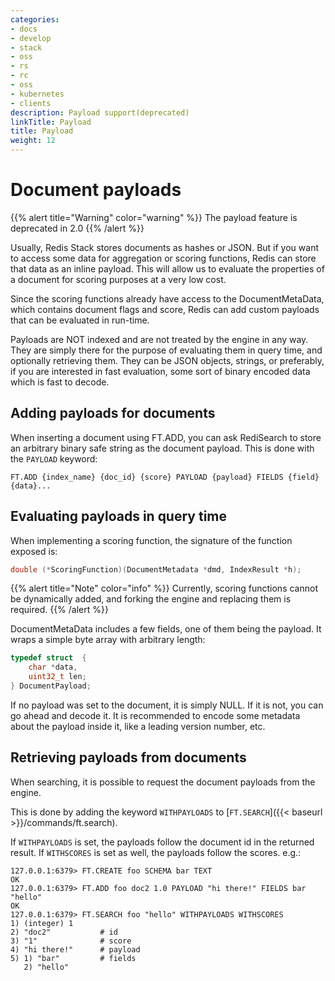 ```yaml
---
categories:
- docs
- develop
- stack
- oss
- rs
- rc
- oss
- kubernetes
- clients
description: Payload support(deprecated)
linkTitle: Payload
title: Payload
weight: 12
---
```


# Document payloads


{{% alert title="Warning" color="warning" %}}
The payload feature is deprecated in 2.0
{{% /alert %}}
    
Usually, Redis Stack stores documents as hashes or JSON. But if you want to access some data for aggregation or scoring functions, Redis can store that data as an inline payload. This will allow us to evaluate the properties of a document for scoring purposes at a very low cost.

Since the scoring functions already have access to the DocumentMetaData, which contains document flags and score, Redis can add custom payloads that can be evaluated in run-time.

Payloads are NOT indexed and are not treated by the engine in any way. They are simply there for the purpose of evaluating them in query time, and optionally retrieving them. They can be JSON objects, strings, or preferably, if you are interested in fast evaluation, some sort of binary encoded data which is fast to decode.

## Adding payloads for documents

When inserting a document using FT.ADD, you can ask RediSearch to store an arbitrary binary safe string as the document payload. This is done with the `PAYLOAD` keyword:

```
FT.ADD {index_name} {doc_id} {score} PAYLOAD {payload} FIELDS {field} {data}...
```

## Evaluating payloads in query time

When implementing a scoring function, the signature of the function exposed is:

```c
double (*ScoringFunction)(DocumentMetadata *dmd, IndexResult *h);
```

{{% alert title="Note" color="info" %}}
Currently, scoring functions cannot be dynamically added, and forking the engine and replacing them is required.
{{% /alert %}}

DocumentMetaData includes a few fields, one of them being the payload. It wraps a simple byte array with arbitrary length:

```c
typedef struct  {
    char *data,
    uint32_t len;
} DocumentPayload;
```

If no payload was set to the document, it is simply NULL. If it is not, you can go ahead and decode it. It is recommended to encode some metadata about the payload inside it, like a leading version number, etc.

## Retrieving payloads from documents

When searching, it is possible to request the document payloads from the engine. 

This is done by adding the keyword `WITHPAYLOADS` to [`FT.SEARCH`]({{< baseurl >}}/commands/ft.search). 

If `WITHPAYLOADS` is set, the payloads follow the document id in the returned result. 
If `WITHSCORES` is set as well, the payloads follow the scores. e.g.:

```
127.0.0.1:6379> FT.CREATE foo SCHEMA bar TEXT
OK
127.0.0.1:6379> FT.ADD foo doc2 1.0 PAYLOAD "hi there!" FIELDS bar "hello"
OK
127.0.0.1:6379> FT.SEARCH foo "hello" WITHPAYLOADS WITHSCORES
1) (integer) 1
2) "doc2"           # id
3) "1"              # score
4) "hi there!"      # payload
5) 1) "bar"         # fields
   2) "hello"
```

